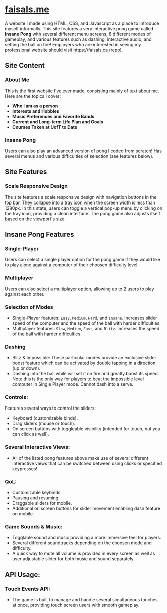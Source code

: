 # [faisals.me](http://faisals.me)

A website I made using HTML, CSS, and Javascript as a place to introduce myself informally. This site features a very interactive pong game called **Insane Pong** with several different menu screens, 8 different modes of gameplay, and various features such as dashing, interactive audio, and setting the ball on fire! Employers who are interested in seeing my professional website should visit https://faisals.ca ([repo](https://github.com/mrdandelion6/faisals.ca)). 

## Site Content

### About Me
This is the first website I've ever made, consisting mainly of text about me. Here are the topics I cover:

- **Who I am as a person**
- **Interests and Hobbies**
- **Music Preferences and Favorite Bands**
- **Current and Long-term Life Plan and Goals**
- **Courses Taken at UofT to Date**

### Insane Pong
Users can also play an advanced version of pong I coded from scratch! Has several menus and various difficulties of selection (see features below).


## Site Features

### Scale Responsive Design
The site features a scale responsive design with navigation buttons in the top bar. They collapse into a tray icon when the screen width is less than 1280px. In this state, users can toggle a vertical pop-up menu by clicking on the tray icon, providing a clean interface. The pong game also adjusts itself based on the viewport's size.

## Insane Pong Features

### Single-Player
Users can select a single player option for the pong game if they would like to play alone against a computer of their choosen difficulty level.

### Multiplayer
Users can also select a multiplayer option, allowing up to 2 users to play against each other.

### Selection of Modes
- Single-Player features: `Easy`, `Medium`, `Hard`, and `Insane`. Increases slider speed of the computer and the speed of the ball with harder difficulties.
- Multiplayer features: `Slow`, `Medium`, `Fast`, and `Blitz`. Increases the speed of the ball with harder difficulties.

### Dashing
- Blitz & Impossible: These particular modes provide an exclusive slider boost feature which can be activated by double tapping in a direction (up or down).
- Dashing into the ball while will set it on fire and greatly boost its speed. Note this is the only way for players to beat the impossible level computer in Single Player mode. Cannot dash into a serve.
  
### Controls:
Features several ways to control the sliders:
- Keyboard (customizable binds).
- Drag sliders (mouse or touch).
- On screen buttons with toggleable visibility (intended for touch, but you can click as well).

### Several Interactive Views:
- All of the listed pong features above make use of several different interactive views that can be switched between using clicks or specified keypresses!

### QoL:
- Customizable keybinds.
- Pausing and resuming.
- Draggable sliders for mobile.
- Additional on screen buttons for slider movement enabling dash feature on mobile.

### Game Sounds & Music:
- Togglable sound and music providing a more immersive feel for players.
- Several different soundtracks depending on the choosen mode and difficulty.
- A quick way to mute all volume is provided in every screen as well as user adjustable slider for both music and sound separately.

## API Usage:

### Touch Events API:
- The game is built to manage and handle several simultaneous touches at once, providing touch screen users with smooth gameplay.
